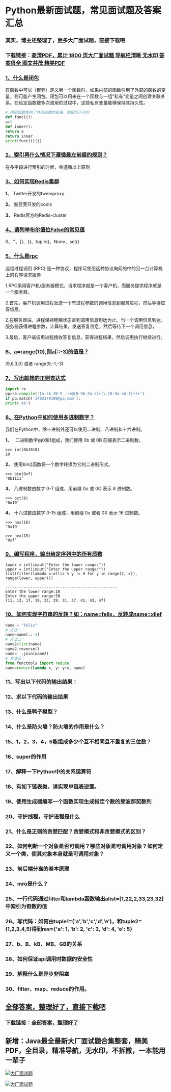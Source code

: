 # Python最新面试题，常见面试题及答案汇总

### 其实，博主还整理了，更多大厂面试题，直接下载吧

### 下载链接：[高清PDF，累计 1800 页大厂面试题  导航栏清晰 无水印  答案俱全 图文并茂  精美PDF](https://github.com/liantengda/JavaEngineerBooks/blob/master/docs/index.md)



### [1、什么是闭包](https://github.com/liantengda/JavaEngineerBooks/blob/master/docs/Python/Python最新面试题，常见面试题及答案汇总.md#1什么是闭包)  


在函数中可以（嵌套）定义另一个函数时，如果内部的函数引用了外部的函数的变量，则可能产生闭包。闭包可以用来在一个函数与一组“私有”变量之间创建关联关系。在给定函数被多次调用的过程中，这些私有变量能够保持其持久性。

```python
# 内部函数使用了外部函数的变量，就相当于闭包
def func1():
a=1
def inner():
return a
return inner
print(func1()())
```


### [2、索引再什么情况下遵循最左前缀的规则？](https://github.com/liantengda/JavaEngineerBooks/blob/master/docs/Python/Python最新面试题，常见面试题及答案汇总.md#2索引再什么情况下遵循最左前缀的规则)  


在多字段进行索引的时候，会遵循以上原则


### [3、如何实现Redis集群](https://github.com/liantengda/JavaEngineerBooks/blob/master/docs/Python/Python最新面试题，常见面试题及答案汇总.md#3如何实现redis集群)  


**1、** Twitter开发的twemproxy

**2、** 豌豆荚开发的codis

**3、** Redis官方的Redis-cluster


### [4、请列举布尔值位False的常见值](https://github.com/liantengda/JavaEngineerBooks/blob/master/docs/Python/Python最新面试题，常见面试题及答案汇总.md#4请列举布尔值位false的常见值)  


0、''、[]、{}、tuple()、None、set()


### [5、什么是rpc](https://github.com/liantengda/JavaEngineerBooks/blob/master/docs/Python/Python最新面试题，常见面试题及答案汇总.md#5什么是rpc)  


远程过程调用 (RPC) 是一种协议，程序可使用这种协议向网络中的另一台计算机上的程序请求服务

1.RPC采用客户机/服务器模式。请求程序就是一个客户机，而服务提供程序就是一个服务器。

2.首先，客户机调用进程发送一个有进程参数的调用信息到服务进程，然后等待应答信息。

2.在服务器端，进程保持睡眠状态直到调用信息到达为止。当一个调用信息到达，服务器获得进程参数，计算结果，发送答复信息，然后等待下一个调用信息，

3.最后，客户端调用进程接收答复信息，获得进程结果，然后调用执行继续进行。


### [6、a=range(10),则a[::-3]的值是？](https://github.com/liantengda/JavaEngineerBooks/blob/master/docs/Python/Python最新面试题，常见面试题及答案汇总.md#6a=range10,则a[::-3]的值是)  


[9,6,3,0] 或者 range(9,-1,-3)


### [7、写出邮箱的正则表达式](https://github.com/liantengda/JavaEngineerBooks/blob/master/docs/Python/Python最新面试题，常见面试题及答案汇总.md#7写出邮箱的正则表达式)  


```python
import re
pp=re.compile('[a-zA-Z0-9_-]+@[0-9A-Za-z]+(\.[0-9a-zA-Z]+)+')
if pp.match('1403179190@qq.com'):
print('ok')
```


### [8、在Python中如何使用多进制数字？](https://github.com/liantengda/JavaEngineerBooks/blob/master/docs/Python/Python最新面试题，常见面试题及答案汇总.md#8在python中如何使用多进制数字)  


我们在Python中，除十进制外还可以使用二进制、八进制和十六进制。

**1、**   二进制数字由0和1组成，我们使用 0b 或 0B 前缀表示二进制数。

```
>>> int(0b1010)
10
```

**2、** 使用bin()函数将一个数字转换为它的二进制形式。

```
>>> bin(0xf)
‘0b1111’
```

**3、** 八进制数由数字 0-7 组成，用前缀 0o 或 0O 表示 8 进制数。

```
>>> oct(8)
‘0o10’
```

**4、** 十六进数由数字 0-15 组成，用前缀 0x 或者 0X 表示 16 进制数。

```
>>> hex(16)
‘0x10’
 
>>> hex(15)
‘0xf’
```


### [9、编写程序，输出给定序列中的所有质数](https://github.com/liantengda/JavaEngineerBooks/blob/master/docs/Python/Python最新面试题，常见面试题及答案汇总.md#9编写程序输出给定序列中的所有质数)  


```
lower = int(input("Enter the lower range:"))
upper = int(input("Enter the upper range:"))
list(filter(lambda x:all(x % y != 0 for y in range(2, x)), range(lower, upper)))

-------------------------------------------------
Enter the lower range:10
Enter the upper range:50
[11, 13, 17, 19, 23, 29, 31, 37, 41, 43, 47]
```


### [10、如何实现字符串的反转？如：name=felix，反转成name=xilef](https://github.com/liantengda/JavaEngineerBooks/blob/master/docs/Python/Python最新面试题，常见面试题及答案汇总.md#10如何实现字符串的反转如：name=felix反转成name=xilef)  


```python
name = "felix"
# 方法一：
name=name[::-1]
# 方法二：
name2=list(name)
name2.reverse()
name=''.join(name2)
# 方法三：
from functools import reduce
name=reduce(lambda x, y: y+x, name)
```


### 11、写出以下代码的输出结果：
### 12、求以下代码的输出结果
### 13、什么是鸭子模型？
### 14、什么是防火墙？防火墙的作用是什么？
### 15、1，2，3，4，5能组成多少个互不相同且不重复的三位数？
### 16、super的作用
### 17、解释一下Python中的关系运算符
### 18、有如下链表类，请实现单链表逆置。
### 19、使用生成器编写一个函数实现生成指定个数的斐波那契数列
### 20、守护线程，守护进程是什么
### 21、什么是正则的贪婪匹配？贪婪模式和非贪婪模式的区别？
### 22、如何判断一个对象是否可调用？哪些对象是可调用对象？如何定义一个类，使其对象本身就是可调用对象？
### 23、前后端分离的基本原理
### 24、mro是什么？
### 25、一行代码通过filter和lambda函数输出alist=[1,22,2,33,23,32]中索引为奇数的值
### 26、写代码：如何由tuple1=('a','b','c','d','e')，和tuple2=(1,2,3,4,5)得到res={'a': 1, 'b': 2, 'c': 3, 'd': 4, 'e': 5}
### 27、b、B、kB、MB、GB的关系
### 28、如何保证api调用时数据的安全性
### 29、解释什么是异步非阻塞
### 30、filter、map、reduce的作用。




## [全部答案，整理好了，直接下载吧](https://github.com/liantengda/JavaEngineerBooks/blob/master/docs/daan.md)

### 下载链接：[全部答案，整理好了](https://github.com/liantengda/JavaEngineerBooks/blob/master/docs/daan.md)




## 新增：Java最全最新大厂面试题合集整套，精美PDF，全目录，精准导航，无水印，不拆撒，一本能用一辈子

[![大厂面试题](http://shasengbufa.com/img/1.jpg "叶子创业记")](http://shasengbufa.com/img/wechat.jpg "叶子创业记")

[![大厂面试题](http://shasengbufa.com/img/wechat.jpg "叶子创业记")](http://shasengbufa.com/img/wechat.jpg "叶子创业记")
